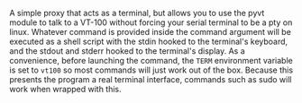 A simple proxy that acts as a terminal, but allows you to use the pyvt module to talk to a VT-100 without forcing your serial terminal to be a pty on linux. Whatever command is provided inside the command argument will be executed as a shell script with the stdin hooked to the terminal's keyboard, and the stdout and stderr hooked to the terminal's display. As a convenience, before launching the command, the `TERM` environment variable is set to `vt100` so most commands will just work out of the box. Because this presents the program a real terminal interface, commands such as sudo will work when wrapped with this.
